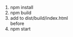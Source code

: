 

1. npm install
2. npm build
3. add to dist/build/index.html   <div id="root"></div> before   <script type="text/javascript" src="/dist/build/main.bundle.js"></script></body>
4. npm start
